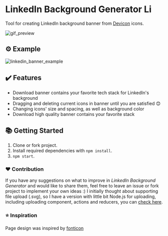 # LinkedIn Background Generator Li

Tool for creating LinkedIn background banner from [Devicon](https://github.com/devicons/devicon) icons.

![gif_preview](https://user-images.githubusercontent.com/34806925/117176801-f337e580-add8-11eb-862a-c0913be0021e.gif)

## ⚙️ Example

![linkedin_banner_example](https://user-images.githubusercontent.com/34806925/117180715-254b4680-addd-11eb-9063-8dc4317b2996.png)

## ✔️ Features

- Download banner contains your favorite tech stack for LinkedIn's background
- Dragging and deleting current icons in banner until you are satisfied 😊
- Changing icons' size and spacing, as well as background color
- Download high quality banner contains your favorite stack

## 📚 Getting Started

1. Clone or fork project.
2. Install required dependencies with `npm install`.
3. `npm start`.

### ❤️ Contribution

If you have any suggestions on what to improve in <em>LinkedIn Background Generator</em> and would like to share them, feel free to leave an issue or fork project to implement your own ideas :)
I initially thought about supporting file upload (.svg), so I have a version with little bit Node.js for uploading, including uploading component, actions and reducers, you can [check here](https://github.com/adi221/linkedin-bg).

### ⭐ Inspiration

Page design was inspired by [fonticon](https://github.com/devgg/fonticon)
